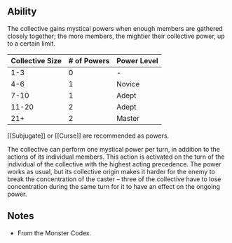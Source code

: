 ## Ability
The collective gains mystical powers when enough members are gathered closely together; the more members, the mightier their collective power, up to a certain limit.

| Collective Size | # of Powers | Power Level |
| --------------- | ----------- | ----------- |
| 1-3             | 0           | -           |
| 4-6             | 1           | Novice      |
| 7-10            | 1           | Adept       |
| 11-20           | 2           | Adept       |
| 21+             | 2           | Master      |
[[Subjugate]] or [[Curse]] are recommended as powers.

The collective can perform one mystical power per turn, in addition to the actions of its individual members. This action is activated on the turn of the individual of the collective with the highest acting precedence. The power works as usual, but its collective origin makes it harder for the enemy to break the concentration of the caster – three of the collective have to lose concentration during the same turn for it to have an effect on the ongoing power.
## Notes
* From the Monster Codex.